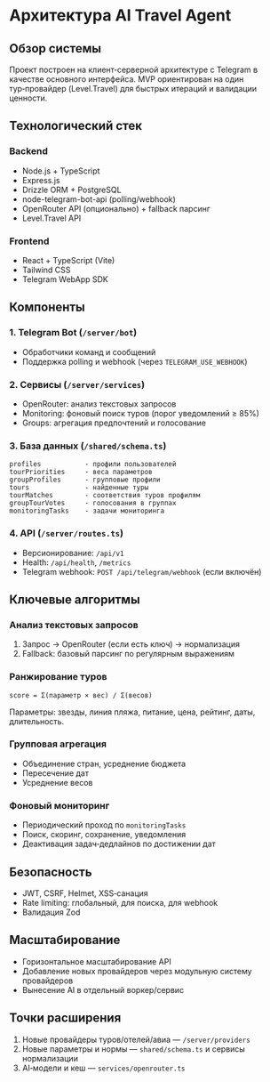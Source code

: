 # Архитектура AI Travel Agent

## Обзор системы

Проект построен на клиент‑серверной архитектуре с Telegram в качестве основного интерфейса. MVP ориентирован на один тур‑провайдер (Level.Travel) для быстрых итераций и валидации ценности.

## Технологический стек

### Backend
- Node.js + TypeScript
- Express.js
- Drizzle ORM + PostgreSQL
- node-telegram-bot-api (polling/webhook)
- OpenRouter API (опционально) + fallback парсинг
- Level.Travel API

### Frontend
- React + TypeScript (Vite)
- Tailwind CSS
- Telegram WebApp SDK

## Компоненты

### 1. Telegram Bot (`/server/bot`)
- Обработчики команд и сообщений
- Поддержка polling и webhook (через `TELEGRAM_USE_WEBHOOK`)

### 2. Сервисы (`/server/services`)
- OpenRouter: анализ текстовых запросов
- Monitoring: фоновый поиск туров (порог уведомлений ≥ 85%)
- Groups: агрегация предпочтений и голосование

### 3. База данных (`/shared/schema.ts`)
```
profiles           - профили пользователей
tourPriorities     - веса параметров
groupProfiles      - групповые профили
tours              - найденные туры
tourMatches        - соответствия туров профилям
groupTourVotes     - голосования в группах
monitoringTasks    - задачи мониторинга
```

### 4. API (`/server/routes.ts`)
- Версионирование: `/api/v1`
- Health: `/api/health`, `/metrics`
- Telegram webhook: `POST /api/telegram/webhook` (если включён)

## Ключевые алгоритмы

### Анализ текстовых запросов
1. Запрос → OpenRouter (если есть ключ) → нормализация
2. Fallback: базовый парсинг по регулярным выражениям

### Ранжирование туров
```
score = Σ(параметр × вес) / Σ(весов)
```
Параметры: звезды, линия пляжа, питание, цена, рейтинг, даты, длительность.

### Групповая агрегация
- Объединение стран, усреднение бюджета
- Пересечение дат
- Усреднение весов

### Фоновый мониторинг
- Периодический проход по `monitoringTasks`
- Поиск, скоринг, сохранение, уведомления
- Деактивация задач‑дедлайнов по достижении дат

## Безопасность
- JWT, CSRF, Helmet, XSS‑санация
- Rate limiting: глобальный, для поиска, для webhook
- Валидация Zod

## Масштабирование
- Горизонтальное масштабирование API
- Добавление новых провайдеров через модульную систему провайдеров
- Вынесение AI в отдельный воркер/сервис

## Точки расширения
1. Новые провайдеры туров/отелей/авиа — `/server/providers`
2. Новые параметры и нормы — `shared/schema.ts` и сервисы нормализации
3. AI‑модели и кеш — `services/openrouter.ts`